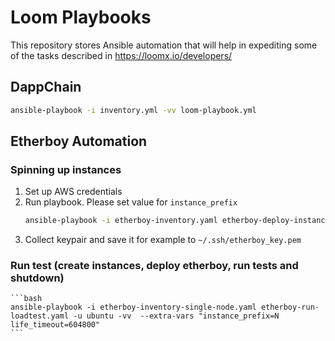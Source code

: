 # Loom Playbooks

This repository stores Ansible automation that will help in expediting some of the tasks described in https://loomx.io/developers/

## DappChain

```bash
ansible-playbook -i inventory.yml -vv loom-playbook.yml
```

## Etherboy Automation

### Spinning up instances

1. Set up AWS credentials
2. Run playbook. Please set value for `instance_prefix`
    ```bash
    ansible-playbook -i etherboy-inventory.yaml etherboy-deploy-instances.yaml --key-file ~/.ssh/etherboy_key.pem -u ubuntu -vv  --extra-vars "instance_prefix=N"
    ```
3. Collect keypair and save it for example to `~/.ssh/etherboy_key.pem`

### Run test (create instances, deploy etherboy, run tests and shutdown)
    ```bash
    ansible-playbook -i etherboy-inventory-single-node.yaml etherboy-run-loadtest.yaml -u ubuntu -vv  --extra-vars "instance_prefix=N life_timeout=604800"
    ``` 